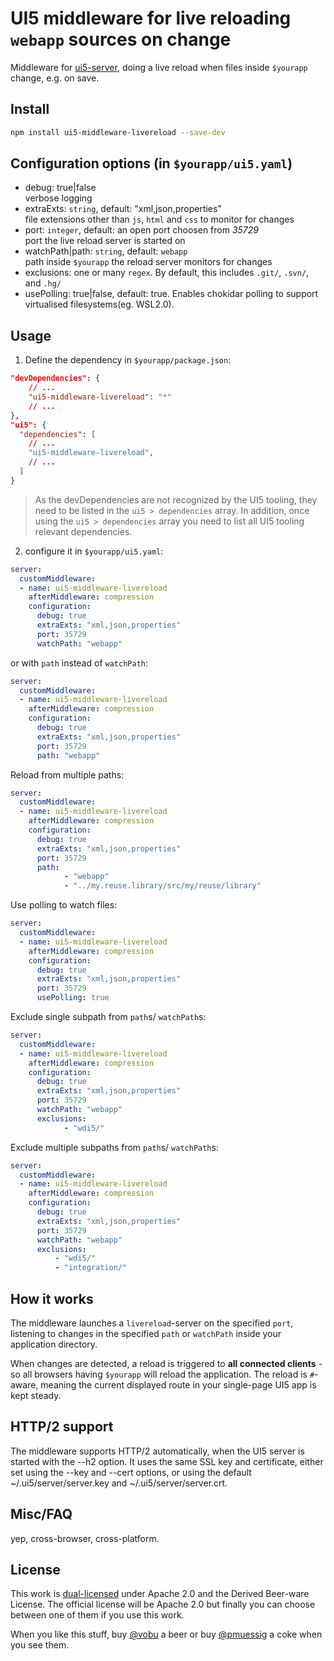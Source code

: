 # UI5 middleware for live reloading `webapp` sources on change

Middleware for [ui5-server](https://github.com/SAP/ui5-server), doing a live reload when files inside `$yourapp` change, e.g. on save.

## Install

```bash
npm install ui5-middleware-livereload --save-dev
```

## Configuration options (in `$yourapp/ui5.yaml`)

- debug: true|false  
  verbose logging
- extraExts: `string`, default: "xml,json,properties"  
  file extensions other than `js`, `html` and `css` to monitor for changes
- port: `integer`, default: an open port choosen from _35729_  
  port the live reload server is started on
- watchPath|path: `string`, default: `webapp`  
  path inside `$yourapp` the reload server monitors for changes
- exclusions: one or many `regex`. By default, this includes `.git/`, `.svn/`, and `.hg/`
- usePolling: true|false, default: true. 
  Enables chokidar polling to support virtualised filesystems(eg. WSL2.0).

## Usage

1. Define the dependency in `$yourapp/package.json`:

```json
"devDependencies": {
    // ...
    "ui5-middleware-livereload": "*"
    // ...
},
"ui5": {
  "dependencies": [
    // ...
    "ui5-middleware-livereload",
    // ...
  ]
}
```

> As the devDependencies are not recognized by the UI5 tooling, they need to be listed in the `ui5 > dependencies` array. In addition, once using the `ui5 > dependencies` array you need to list all UI5 tooling relevant dependencies.

2. configure it in `$yourapp/ui5.yaml`:

```yaml
server:
  customMiddleware:
  - name: ui5-middleware-livereload
    afterMiddleware: compression
    configuration:
      debug: true
      extraExts: "xml,json,properties"
      port: 35729
      watchPath: "webapp"
```

or with `path` instead of `watchPath`:

```yaml
server:
  customMiddleware:
  - name: ui5-middleware-livereload
    afterMiddleware: compression
    configuration:
      debug: true
      extraExts: "xml,json,properties"
      port: 35729
      path: "webapp"
```

Reload from multiple paths:

```yaml
server:
  customMiddleware:
  - name: ui5-middleware-livereload
    afterMiddleware: compression
    configuration:
      debug: true
      extraExts: "xml,json,properties"
      port: 35729
      path: 
            - "webapp"
            - "../my.reuse.library/src/my/reuse/library"
```

Use polling to watch files:

```yaml
server:
  customMiddleware:
  - name: ui5-middleware-livereload
    afterMiddleware: compression
    configuration:
      debug: true
      extraExts: "xml,json,properties"
      port: 35729
      usePolling: true
```

Exclude single subpath from `path`s/ `watchPath`s:

```yaml
server:
  customMiddleware:
  - name: ui5-middleware-livereload
    afterMiddleware: compression
    configuration:
      debug: true
      extraExts: "xml,json,properties"
      port: 35729
      watchPath: "webapp"
      exclusions:
            - "wdi5/"
```

Exclude multiple subpaths from  `path`s/ `watchPath`s:

```yaml
server:
  customMiddleware:
  - name: ui5-middleware-livereload
    afterMiddleware: compression
    configuration:
      debug: true
      extraExts: "xml,json,properties"
      port: 35729
      watchPath: "webapp"
      exclusions:
          - "wdi5/"
          - "integration/"
```

## How it works

The middleware launches a `livereload`-server on the specified `port`, listening to changes in the specified `path` or `watchPath` inside your application directory.

When changes are detected, a reload is triggered to **all connected clients** - so all browsers having `$yourapp` will reload the application. The reload is `#`-aware, meaning the current displayed route in your single-page UI5 app is kept steady.

## HTTP/2 support

The middleware supports HTTP/2 automatically, when the UI5 server is started with the --h2 option. It uses the same SSL key and certificate, either set using the --key and --cert options, or using the default ~/.ui5/server/server.key and ~/.ui5/server/server.crt.

## Misc/FAQ

yep, cross-browser, cross-platform.

## License

This work is [dual-licensed](../../LICENSE) under Apache 2.0 and the Derived Beer-ware License. The official license will be Apache 2.0 but finally you can choose between one of them if you use this work.

When you like this stuff, buy [@vobu](https://twitter.com/vobu) a beer or buy [@pmuessig](https://twitter.com/pmuessig) a coke when you see them.
